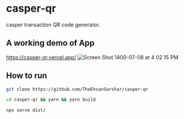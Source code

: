 # casper-qr
casper transaction QR code generator.
## A working demo of App
https://casper-qr.vercel.app/
![Screen Shot 1400-07-08 at 4 02 15 PM](https://user-images.githubusercontent.com/46188784/135447682-113dbdc8-970e-4378-975b-f6ece4cf09a9.png)
## How to run
```bash 
git clone https://github.com/TheEhsanSarshar/casper-qr
```

```bash
cd casper-qr && yarn && yarn build
```

```bash
npx serve dist/
```
